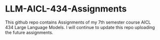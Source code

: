# LLM-AICL-434-Assignments

This github repo contains Assignments of my 7th semester course AICL 434 Large Language Models. I will continue to update this repo uploading the future assignments. 
